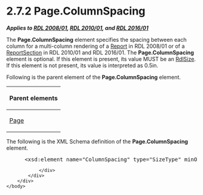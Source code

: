 <html dir="LTR" xmlns:mshelp="http://msdn.microsoft.com/mshelp" xmlns:ddue="http://ddue.schemas.microsoft.com/authoring/2003/5" xmlns:xlink="http://www.w3.org/1999/xlink" xmlns:tool="http://www.microsoft.com/tooltip">
    <head>
        <meta http-equiv="Content-Type" content="text/html; CHARSET=utf-8"></meta>
        <meta name="save" content="history"></meta>
        <title>2.7.2 Page.ColumnSpacing</title>
        <xml>
            <mshelp:toctitle title="2.7.2 Page.ColumnSpacing"></mshelp:toctitle>
            <mshelp:rltitle title="[MS-RDL]: Page.ColumnSpacing"></mshelp:rltitle>
            <mshelp:keyword index="A" term="b648281f-5fbb-44a5-ab0f-c86a92c68e4e"></mshelp:keyword>
            <mshelp:attr name="DCSext.ContentType" value="open specification"></mshelp:attr>
            <mshelp:attr name="AssetID" value="b648281f-5fbb-44a5-ab0f-c86a92c68e4e"></mshelp:attr>
            <mshelp:attr name="TopicType" value="kbRef"></mshelp:attr>
            <mshelp:attr name="DCSext.Title" value="[MS-RDL]: Page.ColumnSpacing" />
        </xml>
    </head>
    <body>
        <div id="header">
            <h1 class="heading">2.7.2 Page.ColumnSpacing</h1>
        </div>
        <div id="mainSection">
            <div id="mainBody">
                <div id="allHistory" class="saveHistory"></div>
                <div id="sectionSection0" class="section" name="collapseableSection">
                    

<p><b><i>Applies to </i></b><a href="1e855f94-4617-47e4-b89e-0856c6cb420f.md"><b><i>RDL 2008/01</i></b></a><b><i>,
</i></b><a href="3428e690-a348-4ec7-8a6a-8efb42d2cdee.md"><b><i>RDL 2010/01</i></b></a><b><i>,
and </i></b><a href="52ce3983-2bfc-4e72-9359-42aaf5fe4509.md"><b><i>RDL 2016/01</i></b></a></p>

<p>The <b>Page.ColumnSpacing</b> element specifies the spacing
between each column for a multi-column rendering of a <a href="6bbaafec-020b-406c-b4e7-5e4318b616cb.md">Report</a> in RDL 2008/01
or of a <a href="96c3d25f-d8ce-4fe4-ab03-592edaa4a1da.md">ReportSection</a>
in RDL 2010/01 and RDL 2016/01. The <b>Page.ColumnSpacing</b> element
is optional. If this element is present, its value MUST be an <a href="b40c092e-4fe5-4f7b-a0bf-c98df1361c90.md">RdlSize</a>. If this element
is not present, its value is interpreted as 0.5in.</p>

<p>Following is the parent element of the <b>Page.ColumnSpacing</b>
element.</p>

<table>
 <thead>
  <tr>
   <th>
   <p>Parent elements</p>
   </th>
  </tr>
 </thead>
 <tr>
  <td>
  <p><a href="b5e525d5-00d6-4e1a-8813-55f327da6b4c.md">Page</a></p>
  </td>
 </tr>
</table>

<p>The following is the XML Schema definition of the <b>Page.ColumnSpacing</b>
element.</p>

<dl>
<dd>
<div><pre> &lt;xsd:element name=&quot;ColumnSpacing&quot; type=&quot;SizeType&quot; minOccurs=&quot;0&quot; /&gt;
</pre></div>
</dd></dl>


                </div>
            </div>
        </div>
    </body>
</html>